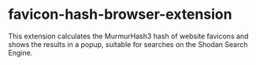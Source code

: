 # favicon-hash-browser-extension
This extension calculates the MurmurHash3 hash of website favicons and shows the results in a popup, suitable for searches on the Shodan Search Engine.
